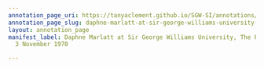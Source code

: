 ```yaml
---
annotation_page_uri: https://tanyaclement.github.io/SGW-SI/annotations/daphne-marlatt-at-sir-george-williams-university-the-poetry-series-3-november-1970-canvas-1-daphne-marlatt.json
annotation_page_slug: daphne-marlatt-at-sir-george-williams-university-the-poetry-series-3-november-1970-canvas-1-daphne-marlatt
layout: annotation_page
manifest_label: Daphne Marlatt at Sir George Williams University, The Poetry Series,
  3 November 1970

---
```

